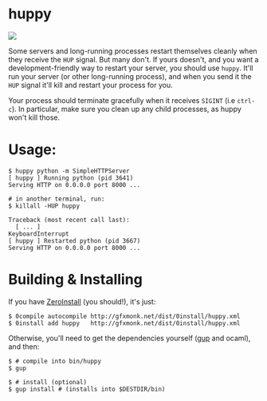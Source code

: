 # huppy

<img src="http://gfxmonk.net/dist/status/project/huppy.png">

Some servers and long-running processes restart themselves cleanly when they receive the `HUP` signal. But many don't. If yours doesn't, and you want a development-friendly way to restart your server, you should use `huppy`. It'll run your server (or other long-running process), and when you send it the `HUP` signal it'll kill and restart your process for you.

Your process should terminate gracefully when it receives `SIGINT` (i.e `ctrl-c`). In particular, make sure you clean up any child processes, as huppy won't kill those.

# Usage:

	$ huppy python -m SimpleHTTPServer
	[ huppy ] Running python (pid 3641)
	Serving HTTP on 0.0.0.0 port 8000 ...
	
	# in another terminal, run:
	$ killall -HUP huppy
	
	Traceback (most recent call last):
	  [ ... ]
	KeyboardInterrupt
	[ huppy ] Restarted python (pid 3667)
	Serving HTTP on 0.0.0.0 port 8000 ...

# Building & Installing

If you have [ZeroInstall](http://0install.net) (you should!), it's just:

	$ 0compile autocompile http://gfxmonk.net/dist/0install/huppy.xml
	$ 0install add huppy   http://gfxmonk.net/dist/0install/huppy.xml

Otherwise, you'll need to get the dependencies yourself
([gup](https://github.com/gfxmonk/gup/) and ocaml), and then:

	$ # compile into bin/huppy
	$ gup
	
	$ # install (optional)
	$ gup install # (installs into $DESTDIR/bin)
